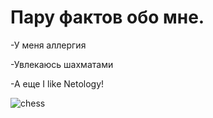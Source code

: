 # Пару фактов обо мне.

-У меня аллергия 

-Увлекаюсь шахматами

-А еще I like Netology!

![chess](C:\Users\Александр\Downloads\chess.jpg)